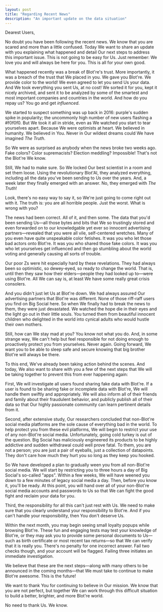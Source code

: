 ```yaml
---
layout: post
title: "Regarding Recent News"
description: "An important update on the data situation"
---
```


Dearest Users,

No doubt you have been following the recent news. We know that you are scared and more than a little confused. Today We want to share an update with you explaining what happened and detail Our next steps to address this important issue. This is not going to be easy for Us. Just remember: We love you and will always be here for you. This is all for your own good. 

What happened recently was a break of Blot're's trust. More importantly, it was a breach of the trust that We placed in you. We gave you Blot're. We provide color to the world! We even agreed to let you send Us your data. And We took everything you sent Us, at no cost! We sorted it for you, kept it nicely archived, and sent it to be analyzed by some of the smartest and most important companies and countries in the world. And how do you repay us? You go and get *influenced*.

We started to suspect something was up back in 2016: purple's sudden spike in popularity; the uncommonly high number of new users flashing a #f0f0f0. But We took it all in stride, even as We watched you start to tear yourselves apart. Because We were optimists at heart. We believed in humanity. We believed in You. Never in Our wildest dreams could We have imagined *The Truth*.

So We were as surprised as anybody when the news broke two weeks ago. Fake colors? Color supremacists? Election meddling? Impossible! That's not the Blot're We know.

Still, We had to make sure. So We locked Our best scientist in a room and set them loose. Using the revolutionary Blot'AI, they analyzed everything, including all the data you've been sending to Us over the years. And, a week later they finally emerged with an answer. No, they emerged with *The Truth*!

Look, there's no easy way to say it, so We're just going to come right out with it. The truth is: you are all horrible people. Just the worst. What is wrong with you? 

The news had been correct. All of it, and then some. The data that you'd been sending Us—all those bytes and bits that We so trustingly stored and even forwarded on to our knowledgable yet ever so innocent advertising partners—revealed that you were all vile, self-centered wretches. Many of you even have quite unspeakable color fetishes. It was you who let those bad actors onto Blot're. It was you who shared those fake colors. It was you who let yourselves get influenced and then go stumbling about the world voting and generally causing all sorts of trouble. 

Our poor Zs were hit especially hard by these revelations. They had always been so optimistic, so dewey-eyed, so ready to change the world. That is, until then they saw how their elders—people they had looked up to—were using Blot're. All We can say is, at least We have some really great crisis consolers.

And you didn't just let Us at Blot're down. We had always assured Our advertising partners that Blot're was different. None of those riff-raff users you find on Big Social here. So when We finally had to break the news to them, they were just devastated. We watched the hope die in their eyes and the light go out in their little souls. You turned them from beautiful innocent children who delighted in the world into cynical adults who would hustle their own mothers.

Still, how can We stay mad at you? You know not what you do. And, in some strange way, We can't help but feel responsible for not doing enough to proactively protect you from yourselves. Never again. Going forward, We want you to be able to sleep safe and secure knowing that big brother Blot're will always be there.

To this end, We've already been taking action behind the scenes. And today, We also want to share with you a few of the next steps that We will be taking together to prevent this from ever happening again:

First, We will investigate all users found sharing fake data with Blot're. If a user is found to be sharing fake or incomplete data with Blot're, We will handle them swiftly and appropriately. We will also inform all of their friends and family about their fraudulent behavior, and publicly publish all of their data so that Our highly passionate community can learn pertinent details from it.

Second, after extensive study, Our researchers concluded that non-Blot're social media platforms are the sole cause of everything bad in the world. To help protect you from these evil platforms, We will begin to restrict your use of any non-Blot're social media. Unfortunately, going cold turkey is out of the question. Big Social has maliciously engineered its products to be highly addictive and sudden withdrawal could well prove fatal. To them, you are not a person; you are just a pair of eyeballs, just a collection of datapoints. They don't care how much they hurt you so long as they keep you hooked.

So We have developed a plan to gradually ween you from all non-Blot're social media. We will start by restricting you to three hours a day of Big Social's so-called "apps". Within a few weeks, We will have weened you down to a few minutes of legacy social media a day. Then, before you know it, you'll be ready. At this point, you will hand over all of your non-Blot're social media accounts and passwords to Us so that We can fight the good fight and reclaim your data for you.

Third, the responsibility for all this can't just rest with Us. We need to make sure that you clearly understand your responsibility to Blot're. And if you can't handle your responsibility, then You don't deserve Us.

Within the next month, you may begin seeing small loyalty popups while browsing Blot're. These fun and engaging tests may test your knowledge of Blot're, or they may ask you to provide some personal documents to Us—such as birth certificate or most recent tax returns—so that We can verify that it is really you. There's no penalty for one incorrect answer. Fail two checks though, and your account will be flagged. Failing three initiates an immediate investigation.

We believe that these are the next steps—along with many others to be announced in the coming months—that We must take to continue to make Blot're awesome. This is the future!

We want to thank You for continuing to believe in Our mission. We know that you are not perfect, but together We can work through this difficult situation to build a better, brighter, and more Blot're world.

No need to thank Us. We know.